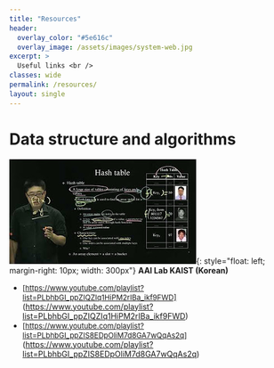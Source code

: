 ```yaml
---
title: "Resources"
header:
  overlay_color: "#5e616c"
  overlay_image: /assets/images/system-web.jpg
excerpt: >
  Useful links <br />
classes: wide
permalink: /resources/
layout: single
---
```


# Data structure and algorithms
![image](/assets/images/resources/aai_kaist.jpg){: style="float: left; margin-right: 10px; width: 300px"}
**AAI Lab KAIST (Korean)**
- <font size = "2">[https://www.youtube.com/playlist?list=PLbhbGI_ppZIQZIq1HiPM2rIBa_ikf9FWD]</font>(https://www.youtube.com/playlist?list=PLbhbGI_ppZIQZIq1HiPM2rIBa_ikf9FWD)
- <font size = "2">[https://www.youtube.com/playlist?list=PLbhbGI_ppZIS8EDpOliM7d8GA7wQqAs2q]</font>(https://www.youtube.com/playlist?list=PLbhbGI_ppZIS8EDpOliM7d8GA7wQqAs2q)


